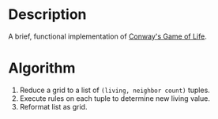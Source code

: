 Description
===========
A brief, functional implementation of [Conway's Game of Life](http://en.wikipedia.org/wiki/Conway's_Game_of_Life).

Algorithm
=========
1. Reduce a grid to a list of `(living, neighbor count)` tuples.
2. Execute rules on each tuple to determine new living value.
3. Reformat list as grid.